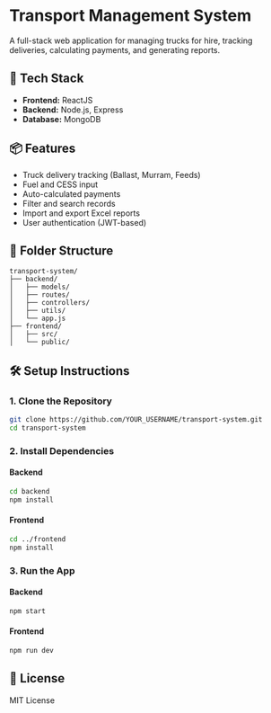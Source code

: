 # Transport Management System

A full-stack web application for managing trucks for hire, tracking deliveries, calculating payments, and generating reports.

## 🚀 Tech Stack

- **Frontend:** ReactJS
- **Backend:** Node.js, Express
- **Database:** MongoDB

## 📦 Features

- Truck delivery tracking (Ballast, Murram, Feeds)
- Fuel and CESS input
- Auto-calculated payments
- Filter and search records
- Import and export Excel reports
- User authentication (JWT-based)

## 📁 Folder Structure

```
transport-system/
├── backend/
│   ├── models/
│   ├── routes/
│   ├── controllers/
│   ├── utils/
│   └── app.js
├── frontend/
│   ├── src/
│   └── public/
```

## 🛠 Setup Instructions

### 1. Clone the Repository
```bash
git clone https://github.com/YOUR_USERNAME/transport-system.git
cd transport-system
```

### 2. Install Dependencies

#### Backend
```bash
cd backend
npm install
```

#### Frontend
```bash
cd ../frontend
npm install
```

### 3. Run the App

#### Backend
```bash
npm start
```

#### Frontend
```bash
npm run dev
```

## 📄 License

MIT License
